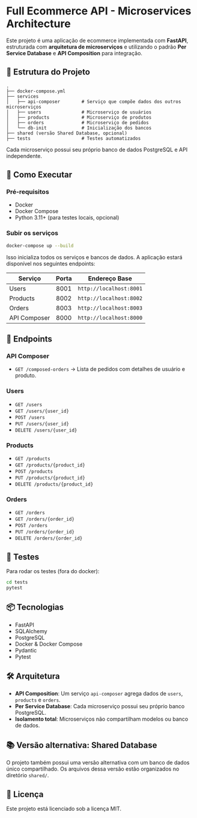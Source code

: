 # Full Ecommerce API - Microservices Architecture

Este projeto é uma aplicação de ecommerce implementada com **FastAPI**, estruturada com **arquitetura de microserviços** e utilizando o padrão **Per Service Database** e **API Composition** para integração.

## 🧱 Estrutura do Projeto

```
.
├── docker-compose.yml
├── services
│   ├── api-composer        # Serviço que compõe dados dos outros microserviços
│   ├── users               # Microserviço de usuários
│   ├── products            # Microserviço de produtos
│   ├── orders              # Microserviço de pedidos
│   └── db-init             # Inicialização dos bancos
├── shared (versão Shared Database, opcional)
├── tests                   # Testes automatizados
```

Cada microserviço possui seu próprio banco de dados PostgreSQL e API independente.

## 🚀 Como Executar

### Pré-requisitos

- Docker
- Docker Compose
- Python 3.11+ (para testes locais, opcional)

### Subir os serviços

```bash
docker-compose up --build
```

Isso inicializa todos os serviços e bancos de dados. A aplicação estará disponível nos seguintes endpoints:

| Serviço      | Porta | Endereço Base         |
|--------------|-------|------------------------|
| Users        | 8001  | `http://localhost:8001` |
| Products     | 8002  | `http://localhost:8002` |
| Orders       | 8003  | `http://localhost:8003` |
| API Composer | 8000  | `http://localhost:8000` |

## 🔌 Endpoints

### API Composer

- `GET /composed-orders` → Lista de pedidos com detalhes de usuário e produto.

### Users

- `GET /users`
- `GET /users/{user_id}`
- `POST /users`
- `PUT /users/{user_id}`
- `DELETE /users/{user_id}`

### Products

- `GET /products`
- `GET /products/{product_id}`
- `POST /products`
- `PUT /products/{product_id}`
- `DELETE /products/{product_id}`

### Orders

- `GET /orders`
- `GET /orders/{order_id}`
- `POST /orders`
- `PUT /orders/{order_id}`
- `DELETE /orders/{order_id}`

## 🧪 Testes

Para rodar os testes (fora do docker):

```bash
cd tests
pytest
```

## 📦 Tecnologias

- FastAPI
- SQLAlchemy
- PostgreSQL
- Docker & Docker Compose
- Pydantic
- Pytest

## 🛠️ Arquitetura

- **API Composition**: Um serviço `api-composer` agrega dados de `users`, `products` e `orders`.
- **Per Service Database**: Cada microserviço possui seu próprio banco PostgreSQL.
- **Isolamento total**: Microserviços não compartilham modelos ou banco de dados.

## 📚 Versão alternativa: Shared Database

O projeto também possui uma versão alternativa com um banco de dados único compartilhado. Os arquivos dessa versão estão organizados no diretório `shared/`.

## 📝 Licença

Este projeto está licenciado sob a licença MIT.
